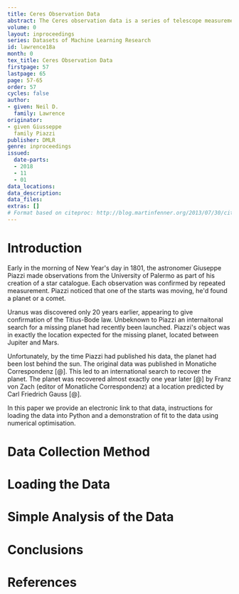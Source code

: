 ```yaml
---
title: Ceres Observation Data
abstract: The Ceres observation data is a series of telescope measurements made by Giuseppe Piazzi of the dwarf planet Ceres. 
volume: 0
layout: inproceedings
series: Datasets of Machine Learning Research
id: lawrence18a
month: 0
tex_title: Ceres Observation Data
firstpage: 57
lastpage: 65
page: 57-65
order: 57
cycles: false
author:
- given: Neil D.
  family: Lawrence
originator:
- given Giusseppe
  family Piazzi
publisher: DMLR
genre: inproceedings
issued:
  date-parts:
  - 2018
  - 11
  - 01
data_locations:
data_description:
data_files:
extras: []
# Format based on citeproc: http://blog.martinfenner.org/2013/07/30/citeproc-yaml-for-bibliographies/
---
```


# Introduction

Early in the morning of New Year's day in 1801, the astronomer Giuseppe Piazzi made observations from the University of Palermo as part of his creation of a star catalogue. Each observation was confirmed by repeated measurement. Piazzi noticed that one of the starts was moving, he'd found a planet or a comet.

Uranus was discovered only 20 years earlier, appearing to give confirmation of the Titius-Bode law. Unbeknown to Piazzi an internaitonal search for a missing planet had recently been launched. Piazzi's object was in exactly the location expected for the missing planet, located between Jupiter and Mars.

Unfortunately, by the time Piazzi had published his data, the planet had been lost behind the sun. The original data was published in Monatiche Correspondenz [@]. This led to an international search to recover the planet. The planet was recovered almost exactly one year later [@] by Franz von Zach (editor of Monatliche Correspondenz) at a location predicted by Carl Friedrich Gauss [@]. 

In this paper we provide an electronic link to that data, instructions for loading the data into Python and a demonstration of fit to the data using numerical optimisation. 

# Data Collection Method

# Loading the Data

# Simple Analysis of the Data

# Conclusions

# References
